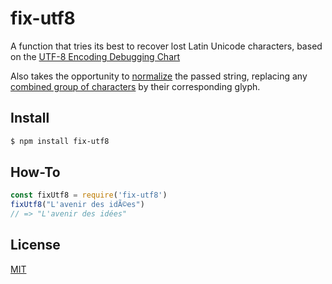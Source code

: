 # fix-utf8

A function that tries its best to recover lost Latin Unicode characters, based on the [UTF-8 Encoding Debugging Chart](http://www.i18nqa.com/debug/utf8-debug.html#dbg)

Also takes the opportunity to [normalize](https://developer.mozilla.org/en-US/docs/Web/JavaScript/Reference/Global_Objects/String/normalize) the passed string, replacing any [combined group of characters](https://en.wikipedia.org/wiki/Combining_character) by their corresponding glyph.

## Install

```sh
$ npm install fix-utf8
```

## How-To

```js
const fixUtf8 = require('fix-utf8')
fixUtf8("L'avenir des idÃ©es")
// => "L'avenir des idées"
```

## License
[MIT](LICENSE.md)
